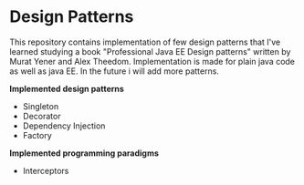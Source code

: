 # Design Patterns

This repository contains implementation of few design patterns that I've learned studying a book "Professional Java EE Design patterns" written by Murat Yener and Alex Theedom. Implementation is made for plain java code as well as java EE. In the future i will add more patterns. 

**Implemented design patterns**
* Singleton
* Decorator
* Dependency Injection
* Factory

**Implemented programming paradigms**
* Interceptors

